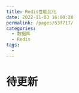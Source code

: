 ```yaml
---
title: Redis性能优化
date: 2022-11-03 16:00:28
permalink: /pages/53f717/
categories: 
  - 数据库
  - Redis
tags: 
  - 
---
```



# 待更新
